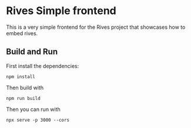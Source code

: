 # Rives Simple frontend

This is a very simple frontend for the Rives project that showcases how to embed rives.

## Build and Run

First install the dependencies:

```shell
npm install
```

Then build with

```shell
npm run build
```

Then you can run with

```shell
npx serve -p 3000 --cors
```
